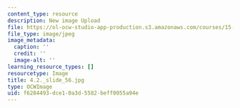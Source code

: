 ```yaml
---
content_type: resource
description: New image Upload
file: https://ol-ocw-studio-app-production.s3.amazonaws.com/courses/15-s21-nuts-and-bolts-of-business-plans-january-iap-2014/f6284493dce10a3d5582beff0055a94e_4.2._slide_56.jpg
file_type: image/jpeg
image_metadata:
  caption: ''
  credit: ''
  image-alt: ''
learning_resource_types: []
resourcetype: Image
title: 4.2._slide_56.jpg
type: OCWImage
uid: f6284493-dce1-0a3d-5582-beff0055a94e
---
```

